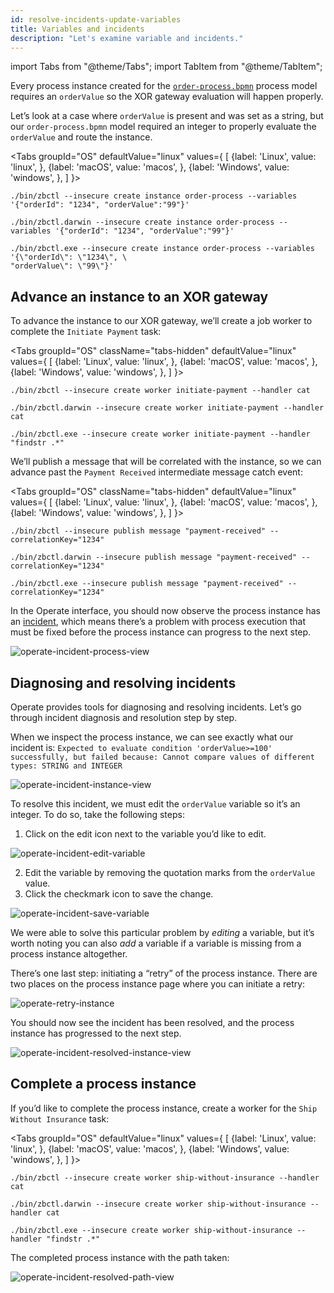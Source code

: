 ```yaml
---
id: resolve-incidents-update-variables
title: Variables and incidents
description: "Let's examine variable and incidents."
---
```


import Tabs from "@theme/Tabs";
import TabItem from "@theme/TabItem";

Every process instance created for the [`order-process.bpmn`](./assets/order-process.bpmn) process model requires an `orderValue` so the XOR gateway evaluation will happen properly.

Let’s look at a case where `orderValue` is present and was set as a string, but our `order-process.bpmn` model required an integer to properly evaluate the `orderValue` and route the instance.

<Tabs groupId="OS" defaultValue="linux" values={
[
{label: 'Linux', value: 'linux', },
{label: 'macOS', value: 'macos', },
{label: 'Windows', value: 'windows', },
]
}>

<TabItem value='linux'>

```
./bin/zbctl --insecure create instance order-process --variables '{"orderId": "1234", "orderValue":"99"}'
```

</TabItem>

<TabItem value='macos'>

```
./bin/zbctl.darwin --insecure create instance order-process --variables '{"orderId": "1234", "orderValue":"99"}'
```

</TabItem>

<TabItem value='windows'>

```
./bin/zbctl.exe --insecure create instance order-process --variables '{\"orderId\": \"1234\", \
"orderValue\": \"99\"}'
```

</TabItem>
</Tabs>

## Advance an instance to an XOR gateway

To advance the instance to our XOR gateway, we’ll create a job worker to complete the `Initiate Payment` task:

<Tabs groupId="OS" className="tabs-hidden" defaultValue="linux" values={
[
{label: 'Linux', value: 'linux', },
{label: 'macOS', value: 'macos', },
{label: 'Windows', value: 'windows', },
]
}>

<TabItem value='linux'>

```
./bin/zbctl --insecure create worker initiate-payment --handler cat
```

</TabItem>

<TabItem value='macos'>

```
./bin/zbctl.darwin --insecure create worker initiate-payment --handler cat
```

</TabItem>

<TabItem value='windows'>

```
./bin/zbctl.exe --insecure create worker initiate-payment --handler "findstr .*"
```

</TabItem>
</Tabs>

We’ll publish a message that will be correlated with the instance, so we can advance past the `Payment Received` intermediate message catch event:

<Tabs groupId="OS" className="tabs-hidden" defaultValue="linux" values={
[
{label: 'Linux', value: 'linux', },
{label: 'macOS', value: 'macos', },
{label: 'Windows', value: 'windows', },
]
}>

<TabItem value='linux'>

```
./bin/zbctl --insecure publish message "payment-received" --correlationKey="1234"
```

</TabItem>

<TabItem value='macos'>

```
./bin/zbctl.darwin --insecure publish message "payment-received" --correlationKey="1234"
```

</TabItem>

<TabItem value='windows'>

```
./bin/zbctl.exe --insecure publish message "payment-received" --correlationKey="1234"
```

</TabItem>
</Tabs>

In the Operate interface, you should now observe the process instance has an [incident](/components/concepts/incidents.md), which means there’s a problem with process execution that must be fixed before the process instance can progress to the next step.

![operate-incident-process-view](./img/operate-process-view-incident.png)

## Diagnosing and resolving incidents

Operate provides tools for diagnosing and resolving incidents. Let’s go through incident diagnosis and resolution step by step.

When we inspect the process instance, we can see exactly what our incident is: `Expected to evaluate condition 'orderValue>=100' successfully, but failed because: Cannot compare values of different types: STRING and INTEGER`

![operate-incident-instance-view](./img/operate-view-instance-incident.png)

To resolve this incident, we must edit the `orderValue` variable so it’s an integer. To do so, take the following steps:

1. Click on the edit icon next to the variable you’d like to edit.

![operate-incident-edit-variable](./img/operate-view-instance-edit-icon.png)

2. Edit the variable by removing the quotation marks from the `orderValue` value.
3. Click the checkmark icon to save the change.

![operate-incident-save-variable](./img/operate-view-instance-save-variable-icon.png)

We were able to solve this particular problem by _editing_ a variable, but it’s worth noting you can also _add_ a variable if a variable is missing from a process instance altogether.

There’s one last step: initiating a “retry” of the process instance. There are two places on the process instance page where you can initiate a retry:

![operate-retry-instance](./img/operate-process-retry-incident.png)

You should now see the incident has been resolved, and the process instance has progressed to the next step.

![operate-incident-resolved-instance-view](./img/operate-incident-resolved.png)

## Complete a process instance

If you’d like to complete the process instance, create a worker for the `Ship Without Insurance` task:

<Tabs groupId="OS" defaultValue="linux" values={
[
{label: 'Linux', value: 'linux', },
{label: 'macOS', value: 'macos', },
{label: 'Windows', value: 'windows', },
]
}>

<TabItem value='linux'>

```
./bin/zbctl --insecure create worker ship-without-insurance --handler cat
```

</TabItem>

<TabItem value='macos'>

```
./bin/zbctl.darwin --insecure create worker ship-without-insurance --handler cat
```

</TabItem>

<TabItem value='windows'>

```
./bin/zbctl.exe --insecure create worker ship-without-insurance --handler "findstr .*"
```

</TabItem>
</Tabs>

The completed process instance with the path taken:

![operate-incident-resolved-path-view](./img/operate-incident-resolved-path.png)
